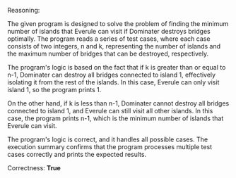 Reasoning:

The given program is designed to solve the problem of finding the minimum number of islands that Everule can visit if Dominater destroys bridges optimally. The program reads a series of test cases, where each case consists of two integers, n and k, representing the number of islands and the maximum number of bridges that can be destroyed, respectively.

The program's logic is based on the fact that if k is greater than or equal to n-1, Dominater can destroy all bridges connected to island 1, effectively isolating it from the rest of the islands. In this case, Everule can only visit island 1, so the program prints 1.

On the other hand, if k is less than n-1, Dominater cannot destroy all bridges connected to island 1, and Everule can still visit all other islands. In this case, the program prints n-1, which is the minimum number of islands that Everule can visit.

The program's logic is correct, and it handles all possible cases. The execution summary confirms that the program processes multiple test cases correctly and prints the expected results.

Correctness: **True**